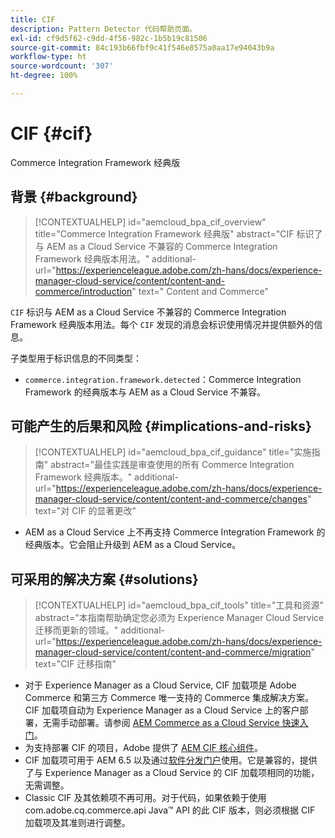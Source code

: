 ```yaml
---
title: CIF
description: Pattern Detector 代码帮助页面。
exl-id: cf9d5f62-c9dd-4f56-982c-1b5b19c81506
source-git-commit: 84c193b66fbf9c41f546e8575a0aa17e94043b9a
workflow-type: ht
source-wordcount: '307'
ht-degree: 100%

---
```


# CIF {#cif}

Commerce Integration Framework 经典版

## 背景 {#background}

>[!CONTEXTUALHELP]
>id="aemcloud_bpa_cif_overview"
>title="Commerce Integration Framework 经典版"
>abstract="CIF 标识了与 AEM as a Cloud Service 不兼容的 Commerce Integration Framework 经典版本用法。"
>additional-url="https://experienceleague.adobe.com/zh-hans/docs/experience-manager-cloud-service/content/content-and-commerce/introduction" text=" Content and Commerce"

`CIF`  标识与 AEM as a Cloud Service 不兼容的 Commerce Integration Framework 经典版本用法。每个 `CIF` 发现的消息会标识使用情况并提供额外的信息。

子类型用于标识信息的不同类型：

* `commerce.integration.framework.detected`：Commerce Integration Framework 的经典版本与 AEM as a Cloud Service 不兼容。


## 可能产生的后果和风险 {#implications-and-risks}

>[!CONTEXTUALHELP]
>id="aemcloud_bpa_cif_guidance"
>title="实施指南"
>abstract="最佳实践是审查使用的所有 Commerce Integration Framework 经典版本。"
>additional-url="https://experienceleague.adobe.com/zh-hans/docs/experience-manager-cloud-service/content/content-and-commerce/changes" text="对 CIF 的显著更改"

* AEM as a Cloud Service 上不再支持 Commerce Integration Framework 的经典版本。它会阻止升级到 AEM as a Cloud Service。

## 可采用的解决方案 {#solutions}

>[!CONTEXTUALHELP]
>id="aemcloud_bpa_cif_tools"
>title="工具和资源"
>abstract="本指南帮助确定您必须为 Experience Manager Cloud Service 迁移而更新的领域。"
>additional-url="https://experienceleague.adobe.com/zh-hans/docs/experience-manager-cloud-service/content/content-and-commerce/migration" text="CIF 迁移指南"

* 对于 Experience Manager as a Cloud Service, CIF 加载项是 Adobe Commerce 和第三方 Commerce 唯一支持的 Commerce 集成解决方案。CIF 加载项自动为 Experience Manager as a Cloud Service 上的客户部署，无需手动部署。请参阅 [AEM Commerce as a Cloud Service 快速入门](https://experienceleague.adobe.com/zh-hans/docs/experience-manager-cloud-service/content/content-and-commerce/storefront/getting-started)。
* 为支持部署 CIF 的项目，Adobe 提供了 [AEM CIF 核心组件](https://github.com/adobe/aem-core-cif-components)。
* CIF 加载项可用于 AEM 6.5 以及通过[软件分发门户](https://experience.adobe.com/#/downloads/content/software-distribution/en/aem.html)使用。它是兼容的，提供了与 Experience Manager as a Cloud Service 的 CIF 加载项相同的功能，无需调整。
* Classic CIF 及其依赖项不再可用。对于代码，如果依赖于使用 com.adobe.cq.commerce.api Java™ API 的此 CIF 版本，则必须根据 CIF 加载项及其准则进行调整。
